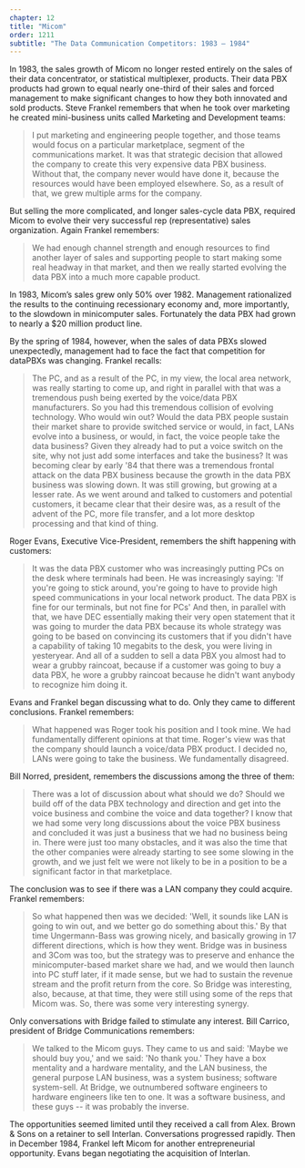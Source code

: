 ```yaml
---
chapter: 12
title: "Micom"
order: 1211
subtitle: "The Data Communication Competitors: 1983 – 1984"
---
```


In 1983, the sales growth of Micom no longer rested entirely on the sales of their data concentrator, or statistical multiplexer, products. Their data PBX products had grown to equal nearly one-third of their sales and forced management to make significant changes to how they both innovated and sold products. Steve Frankel remembers that when he took over marketing he created mini-business units called Marketing and Development teams:

>I put marketing and engineering people together, and those teams would focus on a particular marketplace, segment of the communications market. It was that strategic decision that allowed the company to create this very expensive data PBX business. Without that, the company never would have done it, because the resources would have been employed elsewhere. So, as a result of that, we grew multiple arms for the company.

But selling the more complicated, and longer sales-cycle data PBX, required Micom to evolve their very successful rep (representative) sales organization. Again Frankel remembers:

>We had enough channel strength and enough resources to find another layer of sales and supporting people to start making some real headway in that market, and then we really started evolving the data PBX into a much more capable product.

In 1983, Micom’s sales grew only 50% over 1982. Management rationalized the results to the continuing recessionary economy and, more importantly, to the slowdown in minicomputer sales. Fortunately the data PBX had grown to nearly a $20 million product line.

By the spring of 1984, however, when the sales of data PBXs slowed unexpectedly, management had to face the fact that competition for dataPBXs was changing. Frankel recalls:

>The PC, and as a result of the PC, in my view, the local area network, was really starting to come up, and right in parallel with that was a tremendous push being exerted by the voice/data PBX manufacturers. So you had this tremendous collision of evolving technology. Who would win out? Would the data PBX people sustain their market share to provide switched service or would, in fact, LANs evolve into a business, or would, in fact, the voice people take the data business? Given they already had to put a voice switch on the site, why not just add some interfaces and take the business? It was becoming clear by early '84 that there was a tremendous frontal attack on the data PBX business because the growth in the data PBX business was slowing down. It was still growing, but growing at a lesser rate. As we went around and talked to customers and potential customers, it became clear that their desire was, as a result of the advent of the PC, more file transfer, and a lot more desktop processing and that kind of thing.

Roger Evans, Executive Vice-President, remembers the shift happening with customers:

>It was the data PBX customer who was increasingly putting PCs on the desk where terminals had been. He was increasingly saying: 'If you're going to stick around, you're going to have to provide high speed communications in your local network product. The data PBX is fine for our terminals, but not fine for PCs' And then, in parallel with that, we have DEC essentially making their very open statement that it was going to murder the data PBX because its whole strategy was going to be based on convincing its customers that if you didn't have a capability of taking 10 megabits to the desk, you were living in yesteryear. And all of a sudden to sell a data PBX you almost had to wear a grubby raincoat, because if a customer was going to buy a data PBX, he wore a grubby raincoat because he didn't want anybody to recognize him doing it.

Evans and Frankel began discussing what to do. Only they came to different conclusions. Frankel remembers:

>What happened was Roger took his position and I took mine. We had fundamentally different opinions at that time. Roger's view was that the company should launch a voice/data PBX product. I decided no, LANs were going to take the business. We fundamentally disagreed.

Bill Norred, president, remembers the discussions among the three of them:

>There was a lot of discussion about what should we do? Should we build off of the data PBX technology and direction and get into the voice business and combine the voice and data together? I know that we had some very long discussions about the voice PBX business and concluded it was just a business that we had no business being in. There were just too many obstacles, and it was also the time that the other companies were already starting to see some slowing in the growth, and we just felt we were not likely to be in a position to be a significant factor in that marketplace.

The conclusion was to see if there was a LAN company they could acquire. Frankel remembers:

>So what happened then was we decided: 'Well, it sounds like LAN is going to win out, and we better go do something about this.' By that time Ungermann-Bass was growing nicely, and basically growing in 17 different directions, which is how they went. Bridge was in business and 3Com was too, but the strategy was to preserve and enhance the minicomputer-based market share we had, and we would then launch into PC stuff later, if it made sense, but we had to sustain the revenue stream and the profit return from the core. So Bridge was interesting, also, because, at that time, they were still using some of the reps that Micom was.  So, there was some very interesting synergy.

Only conversations with Bridge failed to stimulate any interest. Bill Carrico, president of Bridge Communications remembers:

>We talked to the Micom guys. They came to us and said: 'Maybe we should buy you,' and we said: 'No thank you.' They have a box mentality and a hardware mentality, and the LAN business, the general purpose LAN business, was a system business; software system-sell. At Bridge, we outnumbered software engineers to hardware engineers like ten to one. It was a software business, and these guys -- it was probably the inverse.

The opportunities seemed limited until they received a call from Alex. Brown & Sons on a retainer to sell Interlan. Conversations progressed rapidly. Then in December 1984, Frankel left Micom for another entrepreneurial opportunity. Evans began negotiating the acquisition of Interlan.
